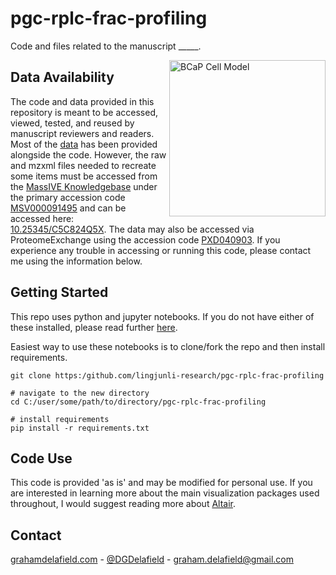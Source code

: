 # pgc-rplc-frac-profiling
Code and files related to the manuscript _____.

<img src="https://github.com/grahamdelafield/pgc-rplc-frac-profiling/blob/main/images/JPR_DataCompleteness_TOC.png" align="right"
     alt="BCaP Cell Model" height="250">
     




## Data Availability
The code and data provided in this repository is meant to be accessed, viewed, tested, and reused by manuscript reviewers and readers. Most of the [data](https://github.com/lingjunli-research/pgc-rplc-frac-profiling/blob/main/data) has been provided alongside the code. However, the raw and mzxml files needed to recreate some items must be accessed from the [MassIVE Knowledgebase](http://www.proteomexchange.org/) under the primary accession code [MSV000091495](https://doi.org/doi:10.25345/C5C824Q5X) and can be accessed here: [10.25345/C5C824Q5X](https://doi.org/doi:10.25345/C5C824Q5X). The data may also be accessed via ProteomeExchange using the accession code [PXD040903](https://proteomecentral.proteomexchange.org/cgi/GetDataset?ID=PXD040903). If you experience any trouble in accessing or running this code, please contact me using the information below. 


## Getting Started
This repo uses python and jupyter notebooks. If you do not have either of these installed, please read further [here](https://jupyter-notebook-beginner-guide.readthedocs.io/en/latest/install.html).


Easiest way to use these notebooks is to clone/fork the repo and then install requirements.
```
git clone https:/github.com/lingjunli-research/pgc-rplc-frac-profiling

# navigate to the new directory
cd C:/user/some/path/to/directory/pgc-rplc-frac-profiling

# install requirements
pip install -r requirements.txt
```

## Code Use
This code is provided 'as is' and may be modified for personal use. If you are interested in learning more about the main visualization packages used throughout, I would suggest reading more about [Altair](https://altair-viz.github.io/).


## Contact
[grahamdelafield.com](https://grahamdelafield.github.io) - [@DGDelafield](https://twitter.com/DGDelafield) - graham.delafield@gmail.com
